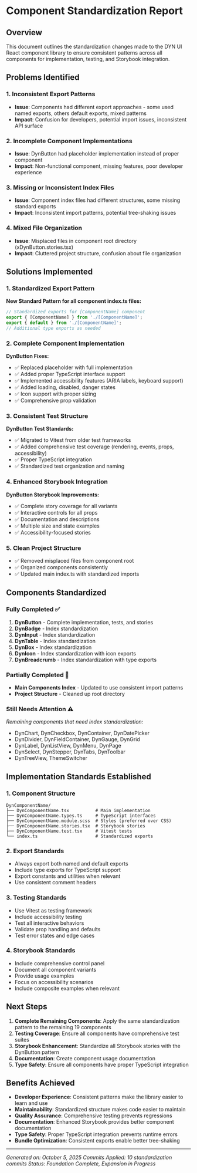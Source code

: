 # Component Standardization Report

## Overview

This document outlines the standardization changes made to the DYN UI React component library to ensure consistent patterns across all components for implementation, testing, and Storybook integration.

## Problems Identified

### 1. Inconsistent Export Patterns

- **Issue**: Components had different export approaches - some used named exports, others default exports, mixed patterns
- **Impact**: Confusion for developers, potential import issues, inconsistent API surface

### 2. Incomplete Component Implementations

- **Issue**: DynButton had placeholder implementation instead of proper component
- **Impact**: Non-functional component, missing features, poor developer experience

### 3. Missing or Inconsistent Index Files

- **Issue**: Component index files had different structures, some missing standard exports
- **Impact**: Inconsistent import patterns, potential tree-shaking issues

### 4. Mixed File Organization

- **Issue**: Misplaced files in component root directory (xDynButton.stories.tsx)
- **Impact**: Cluttered project structure, confusion about file organization

## Solutions Implemented

### 1. Standardized Export Pattern

**New Standard Pattern for all component index.ts files:**

```typescript
// Standardized exports for [ComponentName] component
export { [ComponentName] } from './[ComponentName]';
export { default } from './[ComponentName]';
// Additional type exports as needed
```

### 2. Complete Component Implementation

**DynButton Fixes:**

- ✅ Replaced placeholder with full implementation
- ✅ Added proper TypeScript interface support
- ✅ Implemented accessibility features (ARIA labels, keyboard support)
- ✅ Added loading, disabled, danger states
- ✅ Icon support with proper sizing
- ✅ Comprehensive prop validation

### 3. Consistent Test Structure

**DynButton Test Standards:**

- ✅ Migrated to Vitest from older test frameworks
- ✅ Added comprehensive test coverage (rendering, events, props, accessibility)
- ✅ Proper TypeScript integration
- ✅ Standardized test organization and naming

### 4. Enhanced Storybook Integration

**DynButton Storybook Improvements:**

- ✅ Complete story coverage for all variants
- ✅ Interactive controls for all props
- ✅ Documentation and descriptions
- ✅ Multiple size and state examples
- ✅ Accessibility-focused stories

### 5. Clean Project Structure

- ✅ Removed misplaced files from component root
- ✅ Organized components consistently
- ✅ Updated main index.ts with standardized imports

## Components Standardized

### Fully Completed ✅

1. **DynButton** - Complete implementation, tests, and stories
2. **DynBadge** - Index standardization
3. **DynInput** - Index standardization
4. **DynTable** - Index standardization
5. **DynBox** - Index standardization
6. **DynIcon** - Index standardization with icon exports
7. **DynBreadcrumb** - Index standardization with type exports

### Partially Completed 🔄

- **Main Components Index** - Updated to use consistent import patterns
- **Project Structure** - Cleaned up root directory

### Still Needs Attention ⚠️

*Remaining components that need index standardization:*

- DynChart, DynCheckbox, DynContainer, DynDatePicker
- DynDivider, DynFieldContainer, DynGauge, DynGrid
- DynLabel, DynListView, DynMenu, DynPage
- DynSelect, DynStepper, DynTabs, DynToolbar
- DynTreeView, ThemeSwitcher

## Implementation Standards Established

### 1. Component Structure

```
DynComponentName/
├── DynComponentName.tsx          # Main implementation
├── DynComponentName.types.ts     # TypeScript interfaces
├── DynComponentName.module.scss  # Styles (preferred over CSS)
├── DynComponentName.stories.tsx  # Storybook stories
├── DynComponentName.test.tsx     # Vitest tests
└── index.ts                      # Standardized exports
```

### 2. Export Standards

- Always export both named and default exports
- Include type exports for TypeScript support
- Export constants and utilities when relevant
- Use consistent comment headers

### 3. Testing Standards

- Use Vitest as testing framework
- Include accessibility testing
- Test all interactive behaviors
- Validate prop handling and defaults
- Test error states and edge cases

### 4. Storybook Standards

- Include comprehensive control panel
- Document all component variants
- Provide usage examples
- Focus on accessibility scenarios
- Include composite examples when relevant

## Next Steps

1. **Complete Remaining Components**: Apply the same standardization pattern to the remaining 19 components
2. **Testing Coverage**: Ensure all components have comprehensive test suites
3. **Storybook Enhancement**: Standardize all Storybook stories with the DynButton pattern
4. **Documentation**: Create component usage documentation
5. **Type Safety**: Ensure all components have proper TypeScript integration

## Benefits Achieved

- **Developer Experience**: Consistent patterns make the library easier to learn and use
- **Maintainability**: Standardized structure makes code easier to maintain
- **Quality Assurance**: Comprehensive testing prevents regressions
- **Documentation**: Enhanced Storybook provides better component documentation
- **Type Safety**: Proper TypeScript integration prevents runtime errors
- **Bundle Optimization**: Consistent exports enable better tree-shaking

---

*Generated on: October 5, 2025*
*Commits Applied: 10 standardization commits*
*Status: Foundation Complete, Expansion in Progress*
